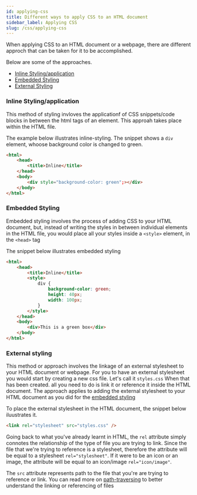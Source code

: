 ```yaml
---
id: applying-css
title: Different ways to apply CSS to an HTML document
sidebar_label: Applying CSS
slug: /css/applying-css
---
```


When applying CSS to an HTML document or a webpage, there are different approch that can be taken for it to be accomplished. 

Below are some of the approaches.

- [Inline Styling/application](#inline)
- [Embedded Styling](#embedded-styling)
- [External Styling](#external-styling)

### Inline Styling/application

This method of styling invloves the applicationf of CSS snippets/code blocks in between the html tags of an element. This approah takes place within the HTML file. 

The example below illustrates inline-styling. The snippet shows a `div` element, whoose background color is changed to green.

```html
<html>
    <head>
        <title>Inline</title>
    </head>
    <body>
        <div style="background-color: green";></div>
    </body>
</html>
```

### Embedded Styling

Embedded styling involves the process of adding CSS to your HTML document, but, instead of writing the styles in between individual elements in the HTML file, you would place all your styles inside a ```<style>``` element, in the `<head>` tag

The snippet below illustrates embedded styling

```html
<html>
    <head>
        <title>Inline</title>
        <style>
            div {
                background-color: green;
                height: 40px;
                width: 100px;
            }
        </style>
    </head>
    <body>
        <div>This is a green box</div>
    </body>
</html>
```
### External styling

This method or approach involves the linkage of an external stylesheet to your HTML document or webpage. For you to have an external stylesheet you would start by creating a new css file. Let's call it `styles.css` When that has been created. all you need to do is link it or reference it inside the HTML document. The approach applies to adding the external stylesheet to your HTML document as you did for the [embedded styling](#embedded-styling)

To place the external stylesheet in the HTML document, the snippet below iluustrates it.

```html
<link rel="stylesheet" src="styles.css" />
```

Going back to what you've already learnt in HTML, the `rel` attribute simply connotes the relationship of the type of file you are trying to link. Since the file that we're trying to reference is a stylesheet, therefore the attribute will be equal to a stylesheet `rel="stylesheet"`. If it were to be an icon or an image, the attribute will be equal to an icon/image `rel="icon/image"`.

The `src` attribute represents path to the file that you're are trying to reference or link. You can read more on [path-traversing](#link-to-path-traversing) to better understand the linking or referencing of files 